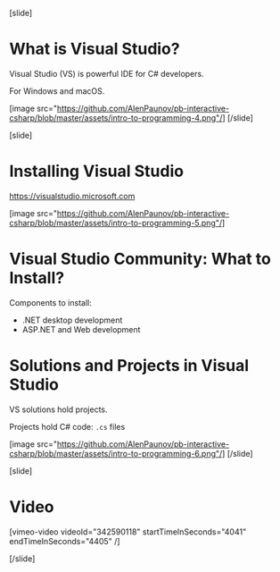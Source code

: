 [slide]
# What is Visual Studio?
Visual Studio (VS) is powerful IDE for C# developers.

For Windows and macOS.

[image src="https://github.com/AlenPaunov/pb-interactive-csharp/blob/master/assets/intro-to-programming-4.png"/]
[/slide]

[slide]
# Installing Visual Studio
https://visualstudio.microsoft.com

[image src="https://github.com/AlenPaunov/pb-interactive-csharp/blob/master/assets/intro-to-programming-5.png"/]

# Visual Studio Community: What to Install?
Components to install:

* .NET desktop development
* ASP.NET and Web development

# Solutions and Projects in Visual Studio
VS solutions hold projects.

Projects hold C# code: `.cs` files

[image src="https://github.com/AlenPaunov/pb-interactive-csharp/blob/master/assets/intro-to-programming-6.png"/]
[/slide]

[slide]
# Video

[vimeo-video videoId="342590118" startTimeInSeconds="4041" endTimeInSeconds="4405" /]

[/slide]